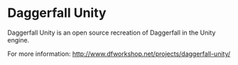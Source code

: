# Daggerfall Unity

Daggerfall Unity is an open source recreation of Daggerfall in the Unity engine.

For more information: http://www.dfworkshop.net/projects/daggerfall-unity/
